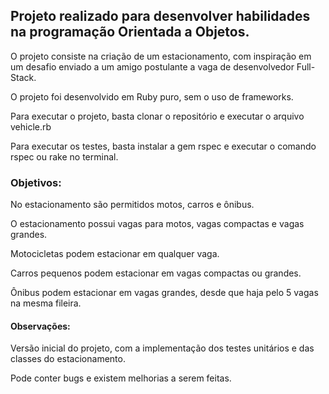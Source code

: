 ## Projeto realizado para desenvolver habilidades na programação Orientada a Objetos.

 O projeto consiste na criação de um estacionamento, com inspiração em um desafio enviado a um amigo postulante a vaga de desenvolvedor Full-Stack.

O projeto foi desenvolvido em Ruby puro, sem o uso de frameworks.

Para executar o projeto, basta clonar o repositório e executar o arquivo vehicle.rb

Para executar os testes, basta instalar a gem rspec e executar o comando rspec ou rake no terminal.


### Objetivos:

No estacionamento são permitidos motos, carros e ônibus.

O estacionamento possui vagas para motos, vagas compactas e vagas grandes.

Motocicletas podem estacionar em qualquer vaga.

Carros pequenos podem estacionar em vagas compactas ou grandes.

Ônibus podem estacionar em vagas grandes, desde que haja pelo 5 vagas na mesma fileira.

#### Observações:

Versão inicial do projeto, com a implementação dos testes unitários e das classes do estacionamento.

Pode conter bugs e existem melhorias a serem feitas.
